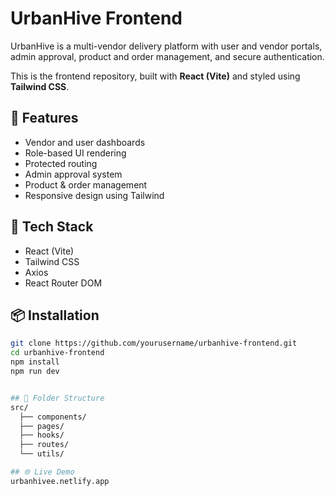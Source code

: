 # UrbanHive Frontend

UrbanHive is a multi-vendor delivery platform with user and vendor portals, admin approval, product and order management, and secure authentication.

This is the frontend repository, built with **React (Vite)** and styled using **Tailwind CSS**.

## 🔧 Features

- Vendor and user dashboards
- Role-based UI rendering
- Protected routing
- Admin approval system
- Product & order management
- Responsive design using Tailwind

## 🚀 Tech Stack

- React (Vite)
- Tailwind CSS
- Axios
- React Router DOM

## 📦 Installation

```bash
git clone https://github.com/yourusername/urbanhive-frontend.git
cd urbanhive-frontend
npm install
npm run dev


## 📂 Folder Structure
src/
  ├── components/
  ├── pages/
  ├── hooks/
  ├── routes/
  └── utils/

## 🌐 Live Demo
urbanhivee.netlify.app
